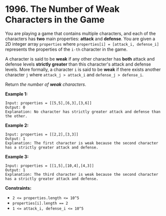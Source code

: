 # 1996. The Number of Weak Characters in the Game

You are playing a game that contains multiple characters, and each of the characters has **two** main properties: **attack** and **defense**. You are given a 2D integer array `properties` where `properties[i] = [attack_i, defense_i]` represents the properties of the `i-th` character in the game.

A character is said to be **weak** if any other character has **both** attack and defense levels **strictly greater** than this character's attack and defense levels. More formally, a character `i` is said to be **weak** if there exists another character `j` where `attack_j > attack_i` and `defense_j > defense_i`.

Return *the number of **weak** characters*.

**Example 1:**

```()
Input: properties = [[5,5],[6,3],[3,6]]
Output: 0
Explanation: No character has strictly greater attack and defense than the other.
```

**Example 2:**

```()
Input: properties = [[2,2],[3,3]]
Output: 1
Explanation: The first character is weak because the second character has a strictly greater attack and defense.
```

**Example 3:**

```()
Input: properties = [[1,5],[10,4],[4,3]]
Output: 1
Explanation: The third character is weak because the second character has a strictly greater attack and defense.
```

**Constraints:**

- `2 <= properties.length <= 10^5`
- `properties[i].length == 2`
- `1 <= attack_i, defense_i <= 10^5`
